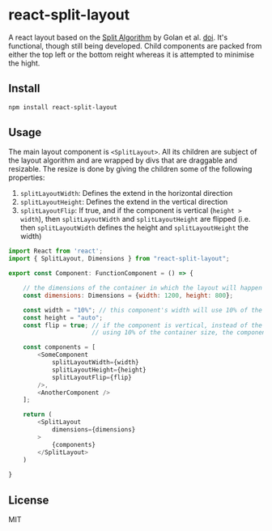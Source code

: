 # react-split-layout

A react layout based on the [Split Algorithm](https://en.wikipedia.org/wiki/Strip_packing_problem#The_split_algorithm_(SP)) by Golan et al. [doi](https://doi.org/10.1137%2F0210042). It's functional, though still being developed. Child components are packed from either the top left or the bottom reight whereas it is attempted to minimise the hight.


## Install

```bash
npm install react-split-layout
```

## Usage

The main layout component is `<SplitLayout>`. All its children are subject of the layout algorithm and are wrapped by divs that are draggable and resizable. The resize is done by giving the children some of the following properties:
1. `splitLayoutWidth`: Defines the extend in the horizontal direction
2. `splitLayoutHeight`: Defines the extend in the vertical direction
3. `splitLayoutFlip`: If true, and if the component is vertical (`height > width`), then `splitLayoutWidth` and `splitLayoutHeight` are flipped (i.e. then `splitLayoutWidth` defines the height and `splitLayoutHeight` the width)




```js
import React from 'react';
import { SplitLayout, Dimensions } from "react-split-layout";

export const Component: FunctionComponent = () => {

    // the dimensions of the container in which the layout will happen
    const dimensions: Dimensions = {width: 1200, height: 800};

    const width = "10%"; // this component's width will use 10% of the container size
    const height = "auto";
    const flip = true; // if the component is vertical, instead of the component's width
                       // using 10% of the container size, the component's height will

    const components = [
        <SomeComponent 
            splitLayoutWidth={width}
            splitLayoutHeight={height}
            splitLayoutFlip={flip}
        />,
        <AnotherComponent />
    ];

    return (
        <SplitLayout
            dimensions={dimensions}
        >
            {components}
        </SplitLayout>
    )
   
}
```


## License

MIT
